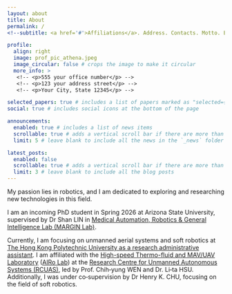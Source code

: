 ```yaml
---
layout: about
title: About
permalink: /
<!--subtitle: <a href='#'>Affiliations</a>. Address. Contacts. Motto. Etc.-->

profile:
  align: right
  image: prof_pic_athena.jpeg
  image_circular: false # crops the image to make it circular
  more_info: >
   <!-- <p>555 your office number</p> -->
   <!-- <p>123 your address street</p> -->
   <!-- <p>Your City, State 12345</p> -->

selected_papers: true # includes a list of papers marked as "selected={true}"
social: true # includes social icons at the bottom of the page

announcements:
  enabled: true # includes a list of news items
  scrollable: true # adds a vertical scroll bar if there are more than 3 news items
  limit: 5 # leave blank to include all the news in the `_news` folder

latest_posts:
  enabled: false
  scrollable: true # adds a vertical scroll bar if there are more than 3 new posts items
  limit: 3 # leave blank to include all the blog posts
---
```


My passion lies in robotics, and I am dedicated to exploring and researching new technologies in this field. 

I am an incoming PhD student in Spring 2026 at Arizona State University, supervised by Dr Shan LIN in <a href="https://marginlab.github.io/">Medical Automation, Robotics & General Intelligence Lab (MARGIN Lab)</a>.

Currently, I am focusing on unmanned aerial systems and soft robotics at <a href="https://www.polyu.edu.hk/en/">The Hong Kong Polytechnic University as a research administrative assistant</a>. I am affiliated with the <a href="https://www.polyu.edu.hk/researchgrp/cywen/index.php/en/index.html">High-speed Thermo-fluid and MAV/UAV Laboratory</a>
          (<a href="https://gh034.github.io">AIRo Lab</a>) at the 
          <a href="https://www.polyu.edu.hk/en/aae/research/research-centres-and-groups/research-centre-for-unmanned-autonomous-systems/">Research Centre for Unmanned Autonomous Systems (RCUAS)</a>, led by Prof. Chih‐yung WEN and Dr.
Li‐ta HSU. Additionally, I was under co‐supervision by Dr Henry K. CHU, focusing on the field of soft robotics. 

<!-- <p> Write your biography here. Tell the world about yourself. Link to your favorite [subreddit](http://reddit.com). You can put a picture in, too. The code is already in, just name your picture `prof_pic.jpg` and put it in the `img/` folder.</p>-->


<!-- Put your address / P.O. box / other info right below your picture. You can also disable any of these elements by editing `profile` property of the YAML header of your `_pages/about.md`. Edit `_bibliography/papers.bib` and Jekyll will render your [publications page](/al-folio/publications/) automatically.-->

<!-- Link to your social media connections, too. This theme is set up to use [Font Awesome icons](https://fontawesome.com/) and [Academicons](https://jpswalsh.github.io/academicons/), like the ones below. Add your Facebook, Twitter, LinkedIn, Google Scholar, or just disable all of them.-->

